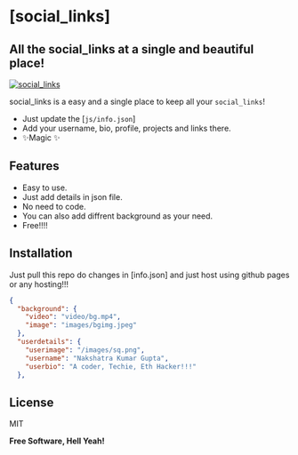 # [social_links]
## All the social_links at a single and beautiful place!

[![social_links](https://media.discordapp.net/attachments/994237473460854804/1035868128493707354/unknown.png)](https://github.com/nakshatragupta07/social_links)

social_links is a easy and a single place to keep all your `social_links`!

- Just update the [`js/info.json`]
- Add your username, bio, profile, projects and links there.
- ✨Magic ✨

## Features

- Easy to use.
- Just add details in json file.
- No need to code.
- You can also add diffrent background as your need.
- Free!!!!

## Installation

Just pull this repo do changes in [info.json] and just host using github pages or any hosting!!!

```json
{
  "background": {
    "video": "video/bg.mp4",
    "image": "images/bgimg.jpeg"
  },
  "userdetails": {
    "userimage": "/images/sq.png",
    "username": "Nakshatra Kumar Gupta",
    "userbio": "A coder, Techie, Eth Hacker!!!"
  },
```




## License

MIT

**Free Software, Hell Yeah!**
